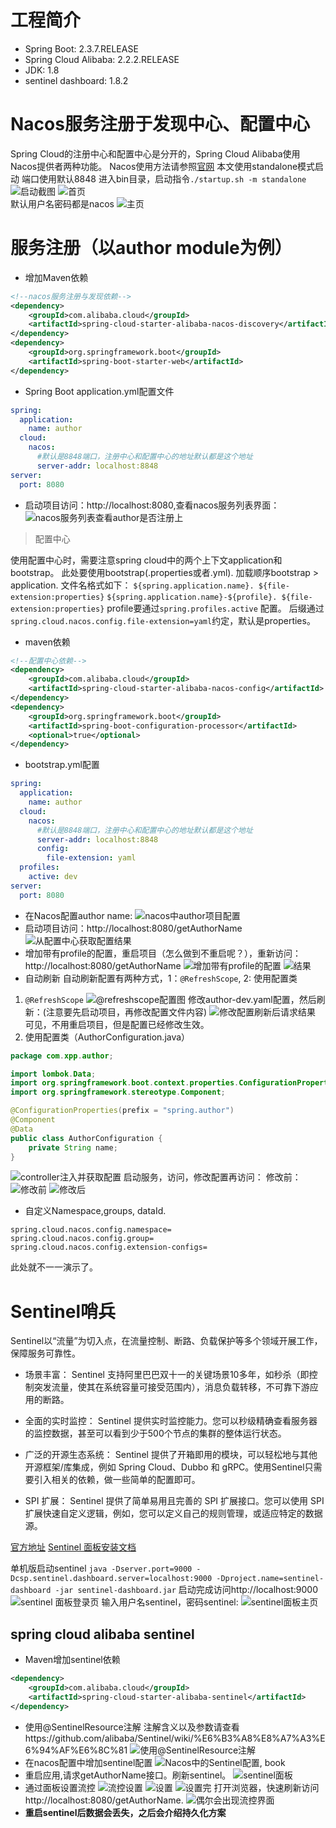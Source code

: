 # 工程简介
* Spring Boot: 2.3.7.RELEASE
* Spring Cloud Alibaba: 2.2.2.RELEASE
* JDK: 1.8
* sentinel dashboard: 1.8.2
# Nacos服务注册于发现中心、配置中心
Spring Cloud的注册中心和配置中心是分开的，Spring Cloud Alibaba使用
Nacos提供者两种功能。
Nacos使用方法请参照[官网](https://nacos.io/)
本文使用standalone模式启动
端口使用默认8848
进入bin目录，启动指令`./startup.sh -m standalone`  
![启动截图](https://raw.githubusercontent.com/xpp1109/images/main/uPic/LicWOP.png)
![首页](https://raw.githubusercontent.com/xpp1109/images/main/uPic/aTJ9Y4.png)  
默认用户名密码都是nacos
![主页](https://raw.githubusercontent.com/xpp1109/images/main/uPic/ZGpGNL.png)

# 服务注册（以author module为例）
* 增加Maven依赖
```xml
<!--nacos服务注册与发现依赖-->
<dependency>
    <groupId>com.alibaba.cloud</groupId>
    <artifactId>spring-cloud-starter-alibaba-nacos-discovery</artifactId>
</dependency>
<dependency>
    <groupId>org.springframework.boot</groupId>
    <artifactId>spring-boot-starter-web</artifactId>
</dependency>
```
* Spring Boot application.yml配置文件
```yaml
spring:
  application:
    name: author
  cloud:
    nacos:
      #默认是8848端口，注册中心和配置中心的地址默认都是这个地址
      server-addr: localhost:8848
server:
  port: 8080
```
* 启动项目访问：http://localhost:8080,查看nacos服务列表界面：
![nacos服务列表查看author是否注册上](https://raw.githubusercontent.com/xpp1109/images/main/uPic/Z1esU7.png)

> 配置中心  

使用配置中心时，需要注意spring cloud中的两个上下文application和bootstrap。
此处要使用bootstrap(.properties或者.yml). 加载顺序bootstrap > application.
文件名格式如下：
`${spring.application.name}. ${file-extension:properties}`
`${spring.application.name}-${profile}. ${file-extension:properties}`
profile要通过`spring.profiles.active` 配置。
后缀通过`spring.cloud.nacos.config.file-extension=yaml`约定，默认是properties。
* maven依赖
```xml
<!--配置中心依赖-->
<dependency>
    <groupId>com.alibaba.cloud</groupId>
    <artifactId>spring-cloud-starter-alibaba-nacos-config</artifactId>
</dependency>
<dependency>
    <groupId>org.springframework.boot</groupId>
    <artifactId>spring-boot-configuration-processor</artifactId>
    <optional>true</optional>
</dependency>
```
* bootstrap.yml配置
```yaml
spring:
  application:
    name: author
  cloud:
    nacos:
      #默认是8848端口，注册中心和配置中心的地址默认都是这个地址
      server-addr: localhost:8848
      config:
        file-extension: yaml
  profiles:
    active: dev
server:
  port: 8080
```
* 在Nacos配置author name:
![nacos中author项目配置](https://raw.githubusercontent.com/xpp1109/images/main/uPic/PLJsFz.png)
* 启动项目访问：http://localhost:8080/getAuthorName
![从配置中心获取配置结果](https://raw.githubusercontent.com/xpp1109/images/main/uPic/ZXEJX8.png)
* 增加带有profile的配置，重启项目（怎么做到不重启呢？），重新访问：http://localhost:8080/getAuthorName
![增加带有profile的配置](https://raw.githubusercontent.com/xpp1109/images/main/uPic/MZLavf.png)
![结果](https://raw.githubusercontent.com/xpp1109/images/main/uPic/dxLyxt.png)
* 自动刷新
自动刷新配置有两种方式，1：`@RefreshScope`, 2: 使用配置类
1. `@RefreshScope`
![@refreshscope配置图](https://raw.githubusercontent.com/xpp1109/images/main/uPic/q1sUZ7.png)
修改author-dev.yaml配置，然后刷新：(注意要先启动项目，再修改配置文件内容)
![修改配置刷新后请求结果](https://raw.githubusercontent.com/xpp1109/images/main/uPic/H7BoNO.png)
可见，不用重启项目，但是配置已经修改生效。
2. 使用配置类（AuthorConfiguration.java）
```java
package com.xpp.author;

import lombok.Data;
import org.springframework.boot.context.properties.ConfigurationProperties;
import org.springframework.stereotype.Component;

@ConfigurationProperties(prefix = "spring.author")
@Component
@Data
public class AuthorConfiguration {
    private String name;
}
```
![controller注入并获取配置](https://raw.githubusercontent.com/xpp1109/images/main/uPic/l7pDFB.png)
启动服务，访问，修改配置再访问：
修改前：
![修改前](https://raw.githubusercontent.com/xpp1109/images/main/uPic/7wGLur.png)
![修改后](https://raw.githubusercontent.com/xpp1109/images/main/uPic/FKdzQg.png)
* 自定义Namespace,groups, dataId.
```properties
spring.cloud.nacos.config.namespace=
spring.cloud.nacos.config.group=
spring.cloud.nacos.config.extension-configs=
```
此处就不一一演示了。

# Sentinel哨兵
Sentinel以“流量”为切入点，在流量控制、断路、负载保护等多个领域开展工作，保障服务可靠性。
* 场景丰富： Sentinel 支持阿里巴巴双十一的关键场景10多年，如秒杀（即控制突发流量，使其在系统容量可接受范围内），消息负载转移，不可靠下游应用的断路。

* 全面的实时监控： Sentinel 提供实时监控能力。您可以秒级精确查看服务器的监控数据，甚至可以看到少于500个节点的集群的整体运行状态。

* 广泛的开源生态系统： Sentinel 提供了开箱即用的模块，可以轻松地与其他开源框架/库集成，例如 Spring Cloud、Dubbo 和 gRPC。使用Sentinel只需要引入相关的依赖，做一些简单的配置即可。

* SPI 扩展： Sentinel 提供了简单易用且完善的 SPI 扩展接口。您可以使用 SPI 扩展快速自定义逻辑，例如，您可以定义自己的规则管理，或适应特定的数据源。

[官方地址](https://github.com/alibaba/Sentinel/)
[Sentinel 面板安装文档](https://github.com/alibaba/Sentinel/wiki/%E6%8E%A7%E5%88%B6%E5%8F%B0)

单机版启动sentinel
`java -Dserver.port=9000 -Dcsp.sentinel.dashboard.server=localhost:9000 -Dproject.name=sentinel-dashboard -jar sentinel-dashboard.jar`
启动完成访问http://localhost:9000
![sentinel 面板登录页](https://raw.githubusercontent.com/xpp1109/images/main/uPic/4L6TRW.png)
输入用户名sentinel，密码sentinel:
![sentinel面板主页](https://raw.githubusercontent.com/xpp1109/images/main/uPic/aqPhAi.png)

## spring cloud alibaba sentinel
* Maven增加sentinel依赖
```xml
<dependency>
    <groupId>com.alibaba.cloud</groupId>
    <artifactId>spring-cloud-starter-alibaba-sentinel</artifactId>
</dependency>
```
* 使用@SentinelResource注解
注解含义以及参数请查看https://github.com/alibaba/Sentinel/wiki/%E6%B3%A8%E8%A7%A3%E6%94%AF%E6%8C%81
![使用@SentinelResource注解](https://raw.githubusercontent.com/xpp1109/images/main/uPic/epZPaj.png)
* 在nacos配置中增加sentinel配置
![Nacos中的Sentinel配置, book](https://raw.githubusercontent.com/xpp1109/images/main/uPic/oZKeoU.png)
* 重启应用,请求getAuthorName接口。刷新sentinel。
![sentinel面板](https://raw.githubusercontent.com/xpp1109/images/main/uPic/fLszEN.png)
* 通过面板设置流控
![流控设置](https://raw.githubusercontent.com/xpp1109/images/main/uPic/WH77Fl.png)
![设置](https://raw.githubusercontent.com/xpp1109/images/main/uPic/VXasej.png)
![设置完](https://raw.githubusercontent.com/xpp1109/images/main/uPic/g6PwfF.png)
打开浏览器，快速刷新访问http://localhost:8080/getAuthorName.
![偶尔会出现流控界面](https://raw.githubusercontent.com/xpp1109/images/main/uPic/vPsuKE.png)
* **重启sentinel后数据会丢失，之后会介绍持久化方案**


